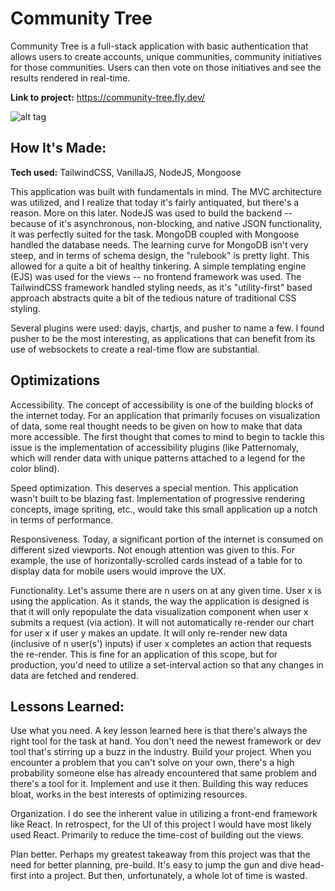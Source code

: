 # Community Tree
Community Tree is a full-stack application with basic authentication that allows users to create accounts, unique communities, community initiatives for those communities. Users can then vote on those initiatives and see the results rendered in real-time.

**Link to project:** https://community-tree.fly.dev/

![alt tag](https://user-images.githubusercontent.com/90182862/192789020-942398f4-da45-4c55-9e0f-ebc2c7b13781.png)

## How It's Made:

**Tech used:** TailwindCSS, VanillaJS, NodeJS, Mongoose

This application was built with fundamentals in mind. The MVC architecture was utilized, and I realize that today it's fairly antiquated, but there's a reason. More on this later. NodeJS was used to build the backend -- because of it's asynchronous, non-blocking, and native JSON functionality, it was perfectly suited for the task. MongoDB coupled with Mongoose handled the database needs. The learning curve for MongoDB isn't very steep, and in terms of schema design, the "rulebook" is pretty light. This allowed for a quite a bit of healthy tinkering. A simple templating engine (EJS) was used for the views -- no frontend framework was used. The TailwindCSS framework handled styling needs, as it's "utility-first" based approach abstracts quite a bit of the tedious nature of traditional CSS styling. 

Several plugins were used: dayjs, chartjs, and pusher to name a few. I found pusher to be the most interesting, as applications that can benefit from its use of websockets to create a real-time flow are substantial. 

## Optimizations

Accessibility. The concept of accessibility is one of the building blocks of the internet today. For an application that primarily focuses on visualization of data, some real thought needs to be given on how to make that data more accessible. The first thought that comes to mind to begin to tackle this issue is the implementation of accessibility plugins (like Patternomaly, which will render data with unique patterns attached to a legend for the color blind).

Speed optimization. This deserves a special mention. This application wasn't built to be blazing fast. Implementation of progressive rendering concepts, image spriting, etc., would take this small application up a notch in terms of performance.

Responsiveness. Today, a significant portion of the internet is consumed on different sized viewports. Not enough attention was given to this. For example, the use of horizontally-scrolled cards instead of a table for to display data for mobile users would improve the UX.

Functionality. Let's assume there are n users on at any given time. User x is using the application. As it stands, the way the application is designed is that it will only repopulate the data visualization component when user x submits a request (via action). It will not automatically re-render our chart for user x if user y makes an update. It will only re-render new data (inclusive of n user(s') inputs) if user x completes an action that requests the re-render. This is fine for an application of this scope, but for production, you'd need to utilize a set-interval action so that any changes in data are fetched and rendered. 

## Lessons Learned:

Use what you need. A key lesson learned here is that there's always the right tool for the task at hand. You don't need the newest framework or dev tool that's stirring up a buzz in the industry. Build your project. When you encounter a problem that you can't solve on your own, there's a high probability someone else has already encountered that same problem and there's a tool for it. Implement and use it then. Building this way reduces bloat, works in the best interests of optimizing resources.

Organization. I do see the inherent value in utilizing a front-end framework like React. In retrospect, for the UI of this project I would have most likely used React. Primarily to reduce the time-cost of building out the views.

Plan better. Perhaps my greatest takeaway from this project was that the need for better planning, pre-build. It's easy to jump the gun and dive head-first into a project. But then, unfortunately, a whole lot of time is wasted.

